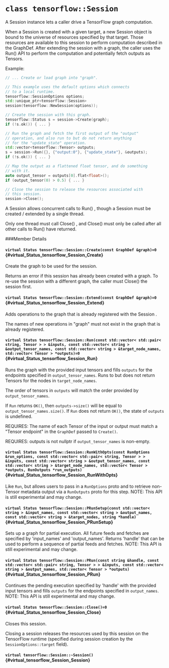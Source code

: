# `class tensorflow::Session`

A Session instance lets a caller drive a TensorFlow graph computation.

When a Session is created with a given target, a new Session object is bound to the universe of resources specified by that target. Those resources are available to this session to perform computation described in the GraphDef. After extending the session with a graph, the caller uses the Run() API to perform the computation and potentially fetch outputs as Tensors.

Example:

```c++ tensorflow::GraphDef graph;
// ... Create or load graph into "graph".

// This example uses the default options which connects
// to a local runtime.
tensorflow::SessionOptions options;
std::unique_ptr<tensorflow::Session>
session(tensorflow::NewSession(options));

// Create the session with this graph.
tensorflow::Status s = session->Create(graph);
if (!s.ok()) { ... }

// Run the graph and fetch the first output of the "output"
// operation, and also run to but do not return anything
// for the "update_state" operation.
std::vector<tensorflow::Tensor> outputs;
s = session->Run({}, {"output:0"}, {"update_state"}, &outputs);
if (!s.ok()) { ... }

// Map the output as a flattened float tensor, and do something
// with it.
auto output_tensor = outputs[0].flat<float>();
if (output_tensor(0) > 0.5) { ... }

// Close the session to release the resources associated with
// this session.
session->Close();

```

A Session allows concurrent calls to Run() , though a Session must be created / extended by a single thread.

Only one thread must call Close() , and Close() must only be called after all other calls to Run() have returned.

###Member Details

#### `virtual Status tensorflow::Session::Create(const GraphDef &graph)=0` {#virtual_Status_tensorflow_Session_Create}

Create the graph to be used for the session.

Returns an error if this session has already been created with a graph. To re-use the session with a different graph, the caller must Close() the session first.

#### `virtual Status tensorflow::Session::Extend(const GraphDef &graph)=0` {#virtual_Status_tensorflow_Session_Extend}

Adds operations to the graph that is already registered with the Session .

The names of new operations in "graph" must not exist in the graph that is already registered.

#### `virtual Status tensorflow::Session::Run(const std::vector< std::pair< string, Tensor > > &inputs, const std::vector< string > &output_tensor_names, const std::vector< string > &target_node_names, std::vector< Tensor > *outputs)=0` {#virtual_Status_tensorflow_Session_Run}

Runs the graph with the provided input tensors and fills `outputs` for the endpoints specified in `output_tensor_names`. Runs to but does not return Tensors for the nodes in `target_node_names`.

The order of tensors in `outputs` will match the order provided by `output_tensor_names`.

If `Run` returns `OK()`, then `outputs->size()` will be equal to `output_tensor_names.size()`. If `Run` does not return `OK()`, the state of `outputs` is undefined.

REQUIRES: The name of each Tensor of the input or output must match a "Tensor endpoint" in the `GraphDef` passed to ` Create() `.

REQUIRES: outputs is not nullptr if `output_tensor_names` is non-empty.

#### `virtual Status tensorflow::Session::RunWithOpts(const RunOptions &run_options, const std::vector< std::pair< string, Tensor > > &inputs, const std::vector< string > &output_tensor_names, const std::vector< string > &target_node_names, std::vector< Tensor > *outputs, RunOutputs *run_outputs)` {#virtual_Status_tensorflow_Session_RunWithOpts}

Like `Run`, but allows users to pass in a `RunOptions` proto and to retrieve non-Tensor metadata output via a `RunOutputs` proto for this step. NOTE: This API is still experimental and may change.



#### `virtual Status tensorflow::Session::PRunSetup(const std::vector< string > &input_names, const std::vector< string > &output_names, const std::vector< string > &target_nodes, string *handle)` {#virtual_Status_tensorflow_Session_PRunSetup}

Sets up a graph for partial execution. All future feeds and fetches are specified by &apos;input_names&apos; and &apos;output_names&apos;. Returns &apos;handle&apos; that can be used to perform a sequence of partial feeds and fetches. NOTE: This API is still experimental and may change.



#### `virtual Status tensorflow::Session::PRun(const string &handle, const std::vector< std::pair< string, Tensor > > &inputs, const std::vector< string > &output_names, std::vector< Tensor > *outputs)` {#virtual_Status_tensorflow_Session_PRun}

Continues the pending execution specified by &apos;handle&apos; with the provided input tensors and fills `outputs` for the endpoints specified in `output_names`. NOTE: This API is still experimental and may change.



#### `virtual Status tensorflow::Session::Close()=0` {#virtual_Status_tensorflow_Session_Close}

Closes this session.

Closing a session releases the resources used by this session on the TensorFlow runtime (specified during session creation by the ` SessionOptions::target ` field).

#### `virtual tensorflow::Session::~Session()` {#virtual_tensorflow_Session_Session}




